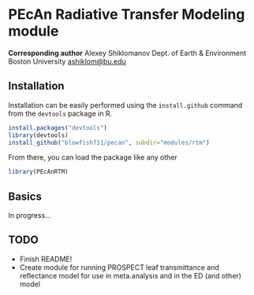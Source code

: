 # PEcAn Radiative Transfer Modeling module
**Corresponding author**
Alexey Shiklomanov
Dept. of Earth & Environment
Boston University
ashiklom@bu.edu

## Installation
Installation can be easily performed using the `install.github` command from the `devtools` package in R.

```R
install.packages("devtools")
library(devtools)
install_github("blowfish711/pecan", subdir="modules/rtm")
```

From there, you can load the package like any other

```R
library(PEcAnRTM)
```

## Basics
In progress...

## TODO
* Finish README!
* Create module for running PROSPECT leaf transmittance and reflectance model for use in meta.analysis and in the ED (and other) model
